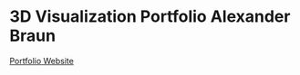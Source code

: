 <h1>3D Visualization Portfolio Alexander Braun</h1>
<a href="https://alexander-braun.github.io/3D-Visualization-Portfolio/">Portfolio Website</a>
